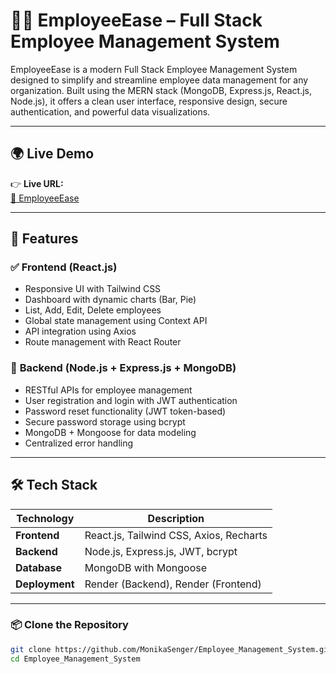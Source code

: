 # 👨‍💼 EmployeeEase – Full Stack Employee Management System

EmployeeEase is a modern Full Stack Employee Management System designed to simplify and streamline employee data management for any organization. Built using the MERN stack (MongoDB, Express.js, React.js, Node.js), it offers a clean user interface, responsive design, secure authentication, and powerful data visualizations.

---
## 🌍 Live Demo

👉 **Live URL:**  
[🔗 EmployeeEase]((https://employee-management-system-frontend-xkp8.onrender.com))

---
## 🚀 Features

### ✅ **Frontend (React.js)**
- Responsive UI with Tailwind CSS
- Dashboard with dynamic charts (Bar, Pie)
- List, Add, Edit, Delete employees
- Global state management using Context API
- API integration using Axios
- Route management with React Router

### 🔐 **Backend (Node.js + Express.js + MongoDB)**
- RESTful APIs for employee management
- User registration and login with JWT authentication
- Password reset functionality (JWT token-based)
- Secure password storage using bcrypt
- MongoDB + Mongoose for data modeling
- Centralized error handling

---

## 🛠️ Tech Stack

| Technology | Description |
|------------|-------------|
| **Frontend** | React.js, Tailwind CSS, Axios, Recharts |
| **Backend**  | Node.js, Express.js, JWT, bcrypt |
| **Database** | MongoDB with Mongoose |
| **Deployment** | Render (Backend), Render (Frontend) |

---

### 📦 Clone the Repository

```bash
git clone https://github.com/MonikaSenger/Employee_Management_System.git
cd Employee_Management_System
